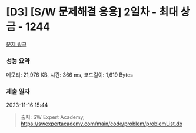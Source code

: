 # [D3] [S/W 문제해결 응용] 2일차 - 최대 상금 - 1244 

[문제 링크](https://swexpertacademy.com/main/code/problem/problemDetail.do?contestProbId=AV15Khn6AN0CFAYD) 

### 성능 요약

메모리: 21,976 KB, 시간: 366 ms, 코드길이: 1,619 Bytes

### 제출 일자

2023-11-16 15:44



> 출처: SW Expert Academy, https://swexpertacademy.com/main/code/problem/problemList.do